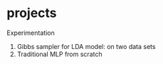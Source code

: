 # projects
Experimentation

1. Gibbs sampler for LDA model: on two data sets
2. Traditional MLP from scratch
